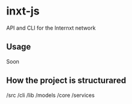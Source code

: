 # inxt-js
API and CLI for the Internxt network

## Usage
Soon

## How the project is structurared
/src
    /cli
    /lib
        /models
        /core
        /services